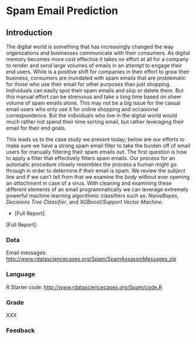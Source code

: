 # Spam Email Prediction
## Introduction
The digital world is something that has increasingly changed the way organizations and businesses communicate with their consumers. As digital memory becomes more cost effective it takes no effort at all for a company to render and send large volumes of emails in an attempt to engage their end users. While is a positive shift for companies in their effort to grow their business, consumers are inundated with spam emails that are problematic for those who use their email for other purposes than just shopping. Individuals can easily spot their spam emails and skip or delete them. But this manual effort can be strenuous and take a long time based on sheer volume of spam emails alone. This may not be a big issue for the casual email users who only use it for online shopping and occasional correspondence. But the individuals who live in the digital world would much rather not spend their time sorting email, but rather leveraging their email for their end goals.

This leads us to the case study we present today; below are our efforts to make sure we have a strong spam email filter to take the burden off of email users for manually filtering their spam emails out. The first question is how to apply a filter that effectively filters spam emails. Our process for an automatic procedure closely resembles the process a human might go through in order to determine if their email is spam. We review the _subject line_ and if we can’t tell from that we examine the _body_ without ever opening an _attachment_ in case of a virus. With cleaning and examining these different elements of an email programmatically we can leverage extremely powerful machine learning algorithmic classifiers such as: _NaiveBayes_, _Decisions Tree Classifier_, and _XGBoost_/_Support Vector Machine_.

* [Full Report]

[Full Report]: 

### Data

Email messages: http://www.rdatasciencecases.org/Spam/SpamAssassinMessages.zip

### Language

R
Starter code: http://www.rdatasciencecases.org/Spam/code.R

### Grade

XXX

### Feedback
